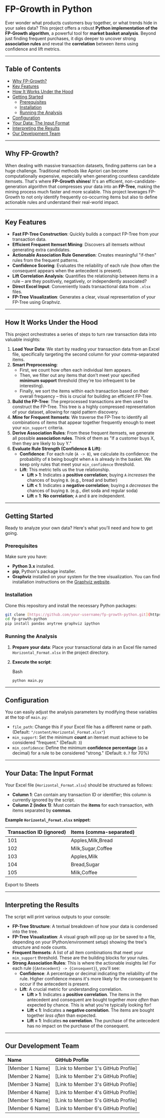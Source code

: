# FP-Growth in Python

Ever wonder what products customers buy together, or what trends hide in your sales data? This project offers a robust **Python implementation of the FP-Growth algorithm**, a powerful tool for **market basket analysis**. Beyond just finding frequent purchases, it digs deeper to uncover strong **association rules** and reveal the **correlation** between items using confidence and lift metrics.

---

## Table of Contents

* [Why FP-Growth?](#why-fp-growth)
* [Key Features](#key-features)
* [How It Works Under the Hood](#how-it-works-under-the-hood)
* [Getting Started](#getting-started)
    * [Prerequisites](#prerequisites)
    * [Installation](#installation)
    * [Running the Analysis](#running-the-analysis)
* [Configuration](#configuration)
* [Your Data: The Input Format](#your-data-the-input-format)
* [Interpreting the Results](#interpreting-the-results)
* [Our Development Team](#our-development-team)

---

## Why FP-Growth?

When dealing with massive transaction datasets, finding patterns can be a huge challenge. Traditional methods like Apriori can become computationally expensive, especially when generating countless candidate itemsets. That's where **FP-Growth shines**! It's an efficient, non-candidate-generation algorithm that compresses your data into an **FP-Tree**, making the mining process much faster and more scalable. This project leverages FP-Growth to not only identify frequently co-occurring items but also to define actionable rules and understand their real-world impact.

---

## Key Features

* **Fast FP-Tree Construction**: Quickly builds a compact FP-Tree from your transaction data.
* **Efficient Frequent Itemset Mining**: Discovers all itemsets without generating extra candidates.
* **Actionable Association Rule Generation**: Creates meaningful "if-then" rules from the frequent patterns.
* **Confidence Scoring**: Evaluates the reliability of each rule (how often the consequent appears when the antecedent is present).
* **Lift Correlation Analysis**: Quantifies the relationship between items in a rule – are they positively, negatively, or independently associated?
* **Direct Excel Input**: Conveniently loads transactional data from `.xlsx` files.
* **FP-Tree Visualization**: Generates a clear, visual representation of your FP-Tree using Graphviz.

---

## How It Works Under the Hood

This project orchestrates a series of steps to turn raw transaction data into valuable insights:

1.  **Load Your Data**: We start by reading your transaction data from an Excel file, specifically targeting the second column for your comma-separated items.
2.  **Smart Preprocessing**:
    * First, we count how often each individual item appears.
    * Then, we filter out any items that don't meet your specified **minimum support** threshold (they're too infrequent to be interesting).
    * Finally, we sort the items within each transaction based on their overall frequency – this is crucial for building an efficient FP-Tree.
3.  **Build the FP-Tree**: The preprocessed transactions are then used to construct the FP-Tree. This tree is a highly compressed representation of your dataset, allowing for rapid pattern discovery.
4.  **Mine for Frequent Itemsets**: We traverse the FP-Tree to identify all combinations of items that appear together frequently enough to meet your `min_support` criteria.
5.  **Derive Association Rules**: From these frequent itemsets, we generate all possible **association rules**. Think of them as "If a customer buys X, then they are likely to buy Y."
6.  **Evaluate Rule Strength (Confidence & Lift)**:
    * **Confidence**: For each rule (`A -> B`), we calculate its confidence: the probability of `B` being bought when `A` is already in the basket. We keep only rules that meet your `min_confidence` threshold.
    * **Lift**: This metric tells us the true relationship.
        * **Lift > 1**: Indicates a **positive correlation**; buying `A` *increases* the chances of buying `B`. (e.g., bread and butter)
        * **Lift < 1**: Indicates a **negative correlation**; buying `A` *decreases* the chances of buying `B`. (e.g., diet soda and regular soda)
        * **Lift = 1**: **No correlation**; `A` and `B` are independent.

---

## Getting Started

Ready to analyze your own data? Here's what you'll need and how to get going.

### Prerequisites

Make sure you have:

* **Python 3.x** installed.
* **pip**, Python's package installer.
* **Graphviz** installed on your system for the tree visualization. You can find installation instructions on the [Graphviz website](https://graphviz.org/download/).

### Installation

Clone this repository and install the necessary Python packages:

```bash
git clone [https://github.com/your-username/fp-growth-python.git](https://github.com/your-username/fp-growth-python.git)
cd fp-growth-python
pip install pandas anytree graphviz ipython
```

### Running the Analysis

1. **Prepare your data**: Place your transactional data in an Excel file named `Horizontal_Format.xlsx` in the project directory.
2. **Execute the script**:
    
    Bash
    
    ```
    python main.py
    ```
    

---

## Configuration

You can easily adjust the analysis parameters by modifying these variables at the top of `main.py`:

- `file_path`: Change this if your Excel file has a different name or path. (Default: `"/content/Horizontal_Format.xlsx"`)
- `min_support`: Set the minimum **count** an itemset must achieve to be considered "frequent." (Default: `3`)
- `min_confidence`: Define the minimum **confidence percentage** (as a decimal) for a rule to be considered "strong." (Default: `0.7` for 70%)

---

## Your Data: The Input Format

Your Excel file (`Horizontal_Format.xlsx`) should be structured as follows:

- **Column 1**: Can contain any transaction ID or identifier; this column is currently ignored by the script.
- **Column 2 (index 1)**: Must contain the **items** for each transaction, with items separated by **commas**.

**Example `Horizontal_Format.xlsx` snippet:**

|Transaction ID (ignored)|Items (comma-separated)|
|:--|:--|
|101|Apples,Milk,Bread|
|102|Milk,Sugar,Coffee|
|103|Apples,Milk|
|104|Bread,Sugar|
|105|Milk,Coffee|

Export to Sheets

---

## Interpreting the Results

The script will print various outputs to your console:

- **FP-Tree Structure**: A textual breakdown of how your data is condensed into the tree.
- **FP-Tree Visualization**: A visual graph will pop up (or be saved to a file, depending on your IPython/environment setup) showing the tree's structure and node counts.
- **Frequent Itemsets**: A list of all item combinations that meet your `min_support` threshold. These are the building blocks for your rules.
- **Strong Association Rules**: This is where the actionable insights lie! For each rule (`{Antecedent} -> {Consequent}`), you'll see:
    - **Confidence**: A percentage or decimal indicating the reliability of the rule. Higher confidence means it's more likely for the consequent to occur if the antecedent is present.
    - **Lift**: A crucial metric for understanding correlation.
        - **Lift > 1**: Indicates a **positive correlation**. The items in the antecedent and consequent are bought together _more often_ than expected by chance. This is what you're typically looking for!
        - **Lift < 1**: Indicates a **negative correlation**. The items are bought together _less often_ than expected.
        - **Lift = 1**: Indicates **no correlation**. The purchase of the antecedent has no impact on the purchase of the consequent.

---

## Our Development Team

| Name            | GitHub Profile                      |
| :-------------- | :---------------------------------- |
| [Member 1 Name] | [Link to Member 1's GitHub Profile] |
| [Member 2 Name] | [Link to Member 2's GitHub Profile] |
| [Member 3 Name] | [Link to Member 3's GitHub Profile] |
| [Member 4 Name] | [Link to Member 4's GitHub Profile] |
| [Member 5 Name] | [Link to Member 5's GitHub Profile] |
| [Member 6 Name] | [Link to Member 6's GitHub Profile] |